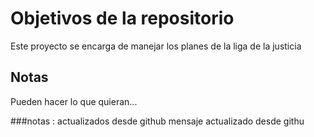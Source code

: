 # Objetivos de la repositorio

Este proyecto se encarga de manejar los planes de la liga de la justicia


## Notas
Pueden hacer lo que quieran...

###notas : actualizados desde github
mensaje actualizado desde githu
